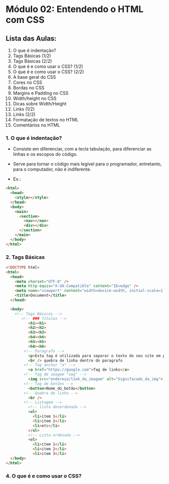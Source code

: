 # Módulo 02: Entendendo o HTML com CSS

## Lista das Aulas:

1. O que é indentação?
2. Tags Básicas (1/2)
3. Tags Básicas (2/2)
4. O que é e como usar o CSS? (1/2)
5. O que é e como usar o CSS? (2/2)
6. A base geral do CSS
7. Cores no CSS
8. Bordas no CSS
9. Margins e Padding no CSS
10. Width/height no CSS
11. Dicas sobre Width/Height
12. Links (1/2)
13. Links (2/2)
14. Formatação de textos no HTML
15. Comentários no HTML

### 1. O que é indentação?

- Consiste em diferenciar, com a tecla tabulação, para diferenciar as linhas e os escopos do código.

- Serve para tornar o código mais legível para o programador, entretanto, para o computador, não é indiferente.

- Ex.:

```html
<html>
  <head>
    <style></style>
  </head>
  <body>
    <main>
      <section>
        <nav></nav>
        <div></div>
      </section>
    </main>
  </body>
</html>
```

### 2. Tags Básicas

```html
<!DOCTYPE html>
<html>
  <head>
    <meta charset="UTF-8" />
    <meta http-equiv="X-UA-Compatible" content="IE=edge" />
    <meta name="viewport" content="width=device-width, initial-scale=1.0" />
    <title>Document</title>
  </head>

  <body>
    <!-- Tags Básicas -->
       <!-- ### Títulos -->
          <h1><h1>
          <h2><h2>
          <h3><h3>
          <h4><h4>
          <h5><h5>
          <h6><h6>
        <!-- Paragrafo -->
          <p>Esta tag é utilizada para separar o texto do seu site em paragrafos</p>
          <br /> quebra de linha dentro do paragrafo
        <!-- Tag anchor "a" -->
          <a href="https://google.com">Tag de links</a>
        <!-- Tag de imagem "img" -->
          <img src="endereço/link_da_imagem" alt="Signifacado_da_img">
        <!-- Tag de botões -->
          <button>Nome_do_botão</button>
        <!-- Quebra de linha -->
          <br />
        <!-- Listagem -->
          <!-- lista desordenada -->
          <ul>
            <li>item 1</li>
            <li>item 2</li>
            <li>etc</li>
          </ul>
          <!-- Lista ordenada -->
          <ol>
            <li>item 1</li>
            <li>item 2</li>
            <li>item 3</li>
  </body>
</html>
```

### 4. O que é e como usar o CSS?
